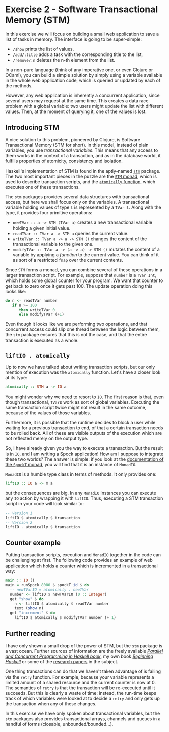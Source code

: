 # Exercise 2 - Software Transactional Memory (STM)

In this exercise we will focus on building a small web application to save a list of tasks in memory. The interface is going to be super-simple:

* `/show` prints the list of values,
* `/add/:title` adds a task with the corresponding title to the list,
* `/remove/:n` deletes the n-th element from the list.

In a non-pure language (think of any imperative one, or even Clojure or OCaml), you can build a simple solution by simply using a variable available in the whole web application code, which is queried or updated by each of the methods.

However, any web application is inherently a concurrent application, since several users may request at the same time. This creates a data race problem with a global variable: two users might update the list with different values. Then, at the moment of querying it, one of the values is lost.

## Introducing STM

A nice solution to this problem, pioneered by Clojure, is Software Transactional Memory (STM for short). In this model, instead of plain variables, you use *transactional variables*. This means that any access to them works in the context of a transaction, and as in the database world, it fulfills properties of atomicity, consistency and isolation.

Haskell's implementation of STM is found in the aptly-named [`stm`](http://hackage.haskell.org/package/stm) package. The two most important pieces in the puzzle are the [`STM` monad](http://hackage.haskell.org/package/stm-2.4.4/docs/Control-Monad-STM.html#t:STM), which is used to describe transaction scripts, and the [`atomically` function](http://hackage.haskell.org/package/stm-2.4.4/docs/Control-Monad-STM.html#v:atomically), which executes one of these transactions.

The `stm` packages provides several data structures with transactional access, but here we shall focus only on the variables. A transactional variable holding values of type `t` is represented by a `TVar t`. Along with the type, it provides four primitive operations:

* `newTVar :: a -> STM (TVar a)` creates a new transactional variable holding a given initial value.
* `readTVar :: TVar a -> STM a` queries the current value.
* `writeTVar :: TVar a -> a -> STM ()` changes the content of the transactional variable to the given one.
* `modifyTVar :: TVar a -> (a -> a) -> STM ()` mutates the content of a variable by applying a *function* to the current value. You can think of it as sort of a restricted `fmap` over the current contents.

Since `STM` forms a monad, you can combine several of these operations in a larger transaction script. For example, suppose that `number` is a `TVar Int`, which holds some global counter for your program. We want that counter to get back to zero once it gets past 100. The update operation doing this looks like:

```haskell
do n <- readTVar number
   if n >= 100
      then writeTVar 0
      else modifyTVar (+1)
```

Even though it looks like we are performing two operations, and that concurrent access could slip one thread between the logic between them, the `stm` package ensures that this is not the case, and that the entire transaction is executed as a whole.

## `liftIO . atomically`

Up to now we have talked about writing transaction scripts, but our only mention of execution was the `atomically` function. Let's have a closer look at its type:

```haskell
atomically :: STM a -> IO a
```

You might wonder why we need to resort to `IO`. The first reason is that, even though transactional, `TVar`s work as sort of global variables. Executing the same transaction script twice might not result in the same outcome, because of the values of those variables.

Furthermore, it is possible that the runtime decides to block a user while waiting for a previous transaction to end, of that a certain transaction needs to be rolled back. All of these are visible outputs of the execution which are not reflected merely on the output type.

So, I have already given you the way to execute a transaction. But the result is in `IO`, and I am writing a Spock application! How am I suppose to integrate these two worlds? The answer is simple: if you look at the [documentation of the `SpockT` monad](http://hackage.haskell.org/package/Spock-0.7.9.0/docs/Web-Spock-Safe.html#t:SpockT), you will find that it is an instance of `MonadIO`.

`MonadIO` is a humble type class in terms of methods. It only provides one:

```haskell
liftIO :: IO a -> m a
```

but the consequences are big. In any `MonadIO` instances you can execute any `IO` action by wrapping it with `liftIO`. Thus, executing a STM transaction script in your code will look similar to:

```haskell
-- Version 1
liftIO $ atomically $ transaction
-- Version 2
liftIO . atomically $ transaction
```

## Counter example

Putting transaction scripts, execution and `MonadIO` together in the code can be challenging at first. The following code provides an example of web application which holds a counter which is incremented in a transactional way:

```haskell
main :: IO ()
main = runSpock 8080 $ spockT id $ do
  -- newTVarIO = atomically . newTVar
  number <- liftIO $ newTVarIO (0 :: Integer)
  get "show" $ do
    n <- liftIO $ atomically $ readTVar number
    text (show n)
  get "increment" $ do
    liftIO $ atomically $ modifyTVar number (+ 1)
```

## Further reading

I have only shown a small drop of the power of STM, but the `stm` package is a vast ocean. Further sources of information are the freely available [*Parallel and Concurrent Programming in Haskell book*](http://chimera.labs.oreilly.com/books/1230000000929/ch10.html), my own book [*Beginning Haskell*](http://www.apress.com/9781430262503) or some of the [research papers](https://wiki.haskell.org/Research_papers/Parallelism_and_concurrency#Lock_free_data_structures_and_transactional_memory) in the subject.

One thing transactions can do that we haven't taken advantage of is failing via the `retry` function. For example, because your variable represents a limited amount of a shared resource and the current counter is now at 0. The semantics of `retry` is that the transaction will be re-executed until it succeeds. But this is clearly a waste of time: instead, the run-time keeps track of which variables were looked at to decide a `retry` and only gets up the transaction when any of these changes.

In this exercise we have only spoken about transactional variables, but the `stm` packages also provides transactional arrays, channels and queues in a handful of forms (closable, unbounded/bounded...).
